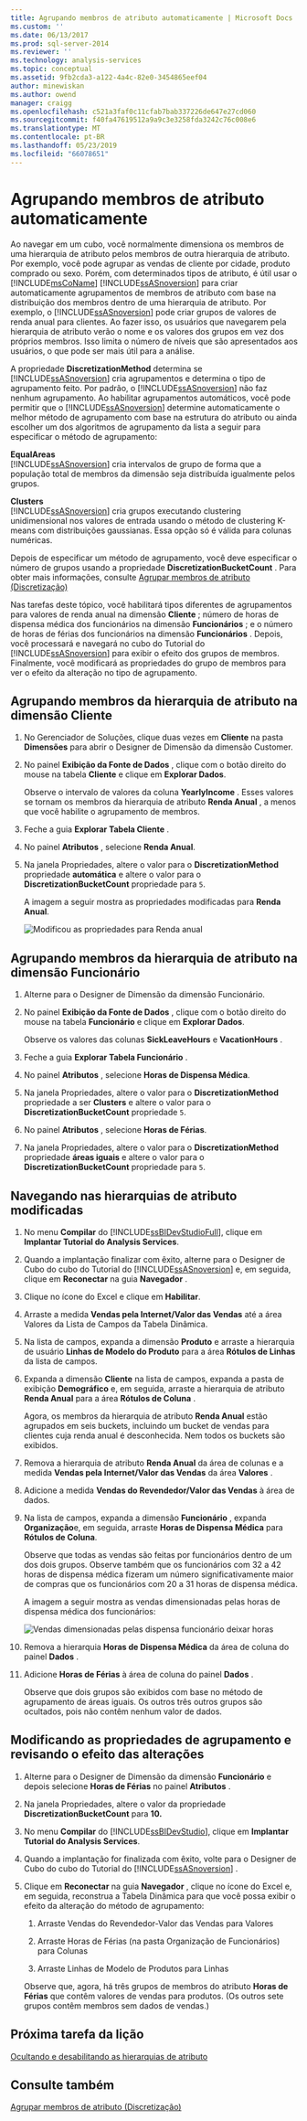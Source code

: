 ```yaml
---
title: Agrupando membros de atributo automaticamente | Microsoft Docs
ms.custom: ''
ms.date: 06/13/2017
ms.prod: sql-server-2014
ms.reviewer: ''
ms.technology: analysis-services
ms.topic: conceptual
ms.assetid: 9fb2cda3-a122-4a4c-82e0-3454865eef04
author: minewiskan
ms.author: owend
manager: craigg
ms.openlocfilehash: c521a3faf0c11cfab7bab337226de647e27cd060
ms.sourcegitcommit: f40fa47619512a9a9c3e3258fda3242c76c008e6
ms.translationtype: MT
ms.contentlocale: pt-BR
ms.lasthandoff: 05/23/2019
ms.locfileid: "66078651"
---
```

# <a name="automatically-grouping-attribute-members"></a>Agrupando membros de atributo automaticamente
  Ao navegar em um cubo, você normalmente dimensiona os membros de uma hierarquia de atributo pelos membros de outra hierarquia de atributo. Por exemplo, você pode agrupar as vendas de cliente por cidade, produto comprado ou sexo. Porém, com determinados tipos de atributo, é útil usar o [!INCLUDE[msCoName](../includes/msconame-md.md)] [!INCLUDE[ssASnoversion](../includes/ssasnoversion-md.md)] para criar automaticamente agrupamentos de membros de atributo com base na distribuição dos membros dentro de uma hierarquia de atributo. Por exemplo, o [!INCLUDE[ssASnoversion](../includes/ssasnoversion-md.md)] pode criar grupos de valores de renda anual para clientes. Ao fazer isso, os usuários que navegarem pela hierarquia de atributo verão o nome e os valores dos grupos em vez dos próprios membros. Isso limita o número de níveis que são apresentados aos usuários, o que pode ser mais útil para a análise.  
  
 A propriedade **DiscretizationMethod** determina se [!INCLUDE[ssASnoversion](../includes/ssasnoversion-md.md)] cria agrupamentos e determina o tipo de agrupamento feito. Por padrão, o [!INCLUDE[ssASnoversion](../includes/ssasnoversion-md.md)] não faz nenhum agrupamento. Ao habilitar agrupamentos automáticos, você pode permitir que o [!INCLUDE[ssASnoversion](../includes/ssasnoversion-md.md)] determine automaticamente o melhor método de agrupamento com base na estrutura do atributo ou ainda escolher um dos algoritmos de agrupamento da lista a seguir para especificar o método de agrupamento:  
  
 **EqualAreas**  
 [!INCLUDE[ssASnoversion](../includes/ssasnoversion-md.md)] cria intervalos de grupo de forma que a população total de membros da dimensão seja distribuída igualmente pelos grupos.  
  
 **Clusters**  
 [!INCLUDE[ssASnoversion](../includes/ssasnoversion-md.md)] cria grupos executando clustering unidimensional nos valores de entrada usando o método de clustering K-means com distribuições gaussianas. Essa opção só é válida para colunas numéricas.  
  
 Depois de especificar um método de agrupamento, você deve especificar o número de grupos usando a propriedade **DiscretizationBucketCount** . Para obter mais informações, consulte [Agrupar membros de atributo &#40;Discretização&#41;](multidimensional-models/attribute-properties-group-attribute-members.md)  
  
 Nas tarefas deste tópico, você habilitará tipos diferentes de agrupamentos para valores de renda anual na dimensão **Cliente** ; número de horas de dispensa médica dos funcionários na dimensão **Funcionários** ; e o número de horas de férias dos funcionários na dimensão **Funcionários** . Depois, você processará e navegará no cubo do Tutorial do [!INCLUDE[ssASnoversion](../includes/ssasnoversion-md.md)] para exibir o efeito dos grupos de membros. Finalmente, você modificará as propriedades do grupo de membros para ver o efeito da alteração no tipo de agrupamento.  
  
## <a name="grouping-attribute-hierarchy-members-in-the-customer-dimension"></a>Agrupando membros da hierarquia de atributo na dimensão Cliente  
  
1.  No Gerenciador de Soluções, clique duas vezes em **Cliente** na pasta **Dimensões** para abrir o Designer de Dimensão da dimensão Customer.  
  
2.  No painel **Exibição da Fonte de Dados** , clique com o botão direito do mouse na tabela **Cliente** e clique em **Explorar Dados**.  
  
     Observe o intervalo de valores da coluna **YearlyIncome** . Esses valores se tornam os membros da hierarquia de atributo **Renda Anual** , a menos que você habilite o agrupamento de membros.  
  
3.  Feche a guia **Explorar Tabela Cliente** .  
  
4.  No painel **Atributos** , selecione **Renda Anual**.  
  
5.  Na janela Propriedades, altere o valor para o **DiscretizationMethod** propriedade **automática** e altere o valor para o **DiscretizationBucketCount** propriedade para `5`.  
  
     A imagem a seguir mostra as propriedades modificadas para **Renda Anual**.  
  
     ![Modificou as propriedades para Renda anual](../../2014/tutorials/media/l4-discretizationmethod-1.gif "modificou as propriedades para Renda anual")  
  
## <a name="grouping-attribute-hierarchy-members-in-the-employee-dimension"></a>Agrupando membros da hierarquia de atributo na dimensão Funcionário  
  
1.  Alterne para o Designer de Dimensão da dimensão Funcionário.  
  
2.  No painel **Exibição da Fonte de Dados** , clique com o botão direito do mouse na tabela **Funcionário** e clique em **Explorar Dados**.  
  
     Observe os valores das colunas **SickLeaveHours** e **VacationHours** .  
  
3.  Feche a guia **Explorar Tabela Funcionário** .  
  
4.  No painel **Atributos** , selecione **Horas de Dispensa Médica**.  
  
5.  Na janela Propriedades, altere o valor para o **DiscretizationMethod** propriedade a ser **Clusters** e altere o valor para o **DiscretizationBucketCount** propriedade `5`.  
  
6.  No painel **Atributos** , selecione **Horas de Férias**.  
  
7.  Na janela Propriedades, altere o valor para o **DiscretizationMethod** propriedade **áreas iguais** e altere o valor para o **DiscretizationBucketCount** propriedade para `5`.  
  
## <a name="browsing-the-modified-attribute-hierarchies"></a>Navegando nas hierarquias de atributo modificadas  
  
1.  No menu **Compilar** do [!INCLUDE[ssBIDevStudioFull](../includes/ssbidevstudiofull-md.md)], clique em **Implantar Tutorial do Analysis Services**.  
  
2.  Quando a implantação finalizar com êxito, alterne para o Designer de Cubo do cubo do Tutorial do [!INCLUDE[ssASnoversion](../includes/ssasnoversion-md.md)] e, em seguida, clique em **Reconectar** na guia **Navegador** .  
  
3.  Clique no ícone do Excel e clique em **Habilitar**.  
  
4.  Arraste a medida **Vendas pela Internet/Valor das Vendas** até a área Valores da Lista de Campos da Tabela Dinâmica.  
  
5.  Na lista de campos, expanda a dimensão **Produto** e arraste a hierarquia de usuário **Linhas de Modelo do Produto** para a área **Rótulos de Linhas** da lista de campos.  
  
6.  Expanda a dimensão **Cliente** na lista de campos, expanda a pasta de exibição **Demográfico** e, em seguida, arraste a hierarquia de atributo **Renda Anual** para a área **Rótulos de Coluna** .  
  
     Agora, os membros da hierarquia de atributo **Renda Anual** estão agrupados em seis buckets, incluindo um bucket de vendas para clientes cuja renda anual é desconhecida. Nem todos os buckets são exibidos.  
  
7.  Remova a hierarquia de atributo **Renda Anual** da área de colunas e a medida **Vendas pela Internet/Valor das Vendas** da área **Valores** .  
  
8.  Adicione a medida **Vendas do Revendedor/Valor das Vendas** à área de dados.  
  
9. Na lista de campos, expanda a dimensão **Funcionário** , expanda **Organização**e, em seguida, arraste **Horas de Dispensa Médica** para **Rótulos de Coluna**.  
  
     Observe que todas as vendas são feitas por funcionários dentro de um dos dois grupos. Observe também que os funcionários com 32 a 42 horas de dispensa médica fizeram um número significativamente maior de compras que os funcionários com 20 a 31 horas de dispensa médica.  
  
     A imagem a seguir mostra as vendas dimensionadas pelas horas de dispensa médica dos funcionários:  
  
     ![Vendas dimensionadas pelas dispensa funcionário deixar horas](../../2014/tutorials/media/l4-discretizationmethod-2.gif "vendas dimensionadas pelas dispensa funcionário deixar horas")  
  
10. Remova a hierarquia **Horas de Dispensa Médica** da área de coluna do painel **Dados** .  
  
11. Adicione **Horas de Férias** à área de coluna do painel **Dados** .  
  
     Observe que dois grupos são exibidos com base no método de agrupamento de áreas iguais. Os outros três outros grupos são ocultados, pois não contêm nenhum valor de dados.  
  
## <a name="modifying-grouping-properties-and-reviewing-the-effect-of-the-changes"></a>Modificando as propriedades de agrupamento e revisando o efeito das alterações  
  
1.  Alterne para o Designer de Dimensão da dimensão **Funcionário** e depois selecione **Horas de Férias** no painel **Atributos** .  
  
2.  Na janela Propriedades, altere o valor da propriedade **DiscretizationBucketCount** para **10.**  
  
3.  No menu **Compilar** do [!INCLUDE[ssBIDevStudio](../includes/ssbidevstudio-md.md)], clique em **Implantar Tutorial do Analysis Services**.  
  
4.  Quando a implantação for finalizada com êxito, volte para o Designer de Cubo do cubo do Tutorial do [!INCLUDE[ssASnoversion](../includes/ssasnoversion-md.md)] .  
  
5.  Clique em **Reconectar** na guia **Navegador** , clique no ícone do Excel e, em seguida, reconstrua a Tabela Dinâmica para que você possa exibir o efeito da alteração do método de agrupamento:  
  
    1.  Arraste Vendas do Revendedor-Valor das Vendas para Valores  
  
    2.  Arraste Horas de Férias (na pasta Organização de Funcionários) para Colunas  
  
    3.  Arraste Linhas de Modelo de Produtos para Linhas  
  
     Observe que, agora, há três grupos de membros do atributo **Horas de Férias** que contêm valores de vendas para produtos. (Os outros sete grupos contêm membros sem dados de vendas.)  
  
## <a name="next-task-in-lesson"></a>Próxima tarefa da lição  
 [Ocultando e desabilitando as hierarquias de atributo](../analysis-services/lesson-4-4-hiding-and-disabling-attribute-hierarchies.md)  
  
## <a name="see-also"></a>Consulte também  
 [Agrupar membros de atributo &#40;Discretização&#41;](multidimensional-models/attribute-properties-group-attribute-members.md)  
  
  
